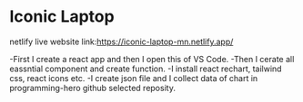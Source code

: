 # Iconic Laptop
netlify live website link:https://iconic-laptop-mn.netlify.app/

-First I create a react app and then I open this of VS Code.
-Then I cerate all eassntial component and  create function. 
-I install react rechart, tailwind css, react icons etc.
-I create json file and I collect data of chart in programming-hero github selected reposity.
